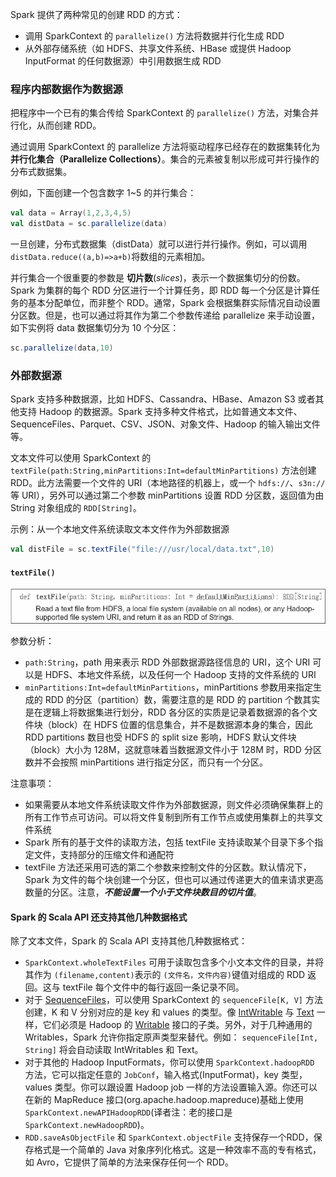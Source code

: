Spark 提供了两种常见的创建 RDD 的方式：

- 调用 SparkContext 的 `parallelize()` 方法将数据并行化生成 RDD
- 从外部存储系统（如 HDFS、共享文件系统、HBase 或提供 Hadoop InputFormat 的任何数据源）中引用数据生成 RDD

### 程序内部数据作为数据源

把程序中一个已有的集合传给 SparkContext 的 `parallelize()` 方法，对集合并行化，从而创建 RDD。

通过调用 SparkContext 的 parallelize 方法将驱动程序已经存在的数据集转化为 **并行化集合（Parallelize Collections）**。集合的元素被复制以形成可并行操作的分布式数据集。

例如，下面创建一个包含数字 1~5 的并行集合：

```scala
val data = Array(1,2,3,4,5)
val distData = sc.parallelize(data)
```

一旦创建，分布式数据集（distData）就可以进行并行操作。例如，可以调用 `distData.reduce((a,b)=>a+b)`将数组的元素相加。

并行集合一个很重要的参数是 **切片数**(*slices*)，表示一个数据集切分的份数。Spark 为集群的每个 RDD 分区进行一个计算任务，即 RDD 每一个分区是计算任务的基本分配单位，而非整个 RDD。通常，Spark 会根据集群实际情况自动设置分区数。但是，也可以通过将其作为第二个参数传递给 parallelize 来手动设置，如下实例将 data 数据集切分为 10 个分区：

```scala
sc.parallelize(data,10)
```

### 外部数据源

Spark 支持多种数据源，比如 HDFS、Cassandra、HBase、Amazon S3 或者其他支持 Hadoop 的数据源。Spark 支持多种文件格式，比如普通文本文件、SequenceFiles、Parquet、CSV、JSON、对象文件、Hadoop 的输入输出文件等。

文本文件可以使用 SparkContext 的 `textFile(path:String,minPartitions:Int=defaultMinPartitions)` 方法创建 RDD。此方法需要一个文件的 URI（本地路径的机器上，或一个 `hdfs://`、`s3n://`等 URI），另外可以通过第二个参数 minPartitions 设置 RDD 分区数，返回值为由 String 对象组成的 `RDD[String]`。

示例：从一个本地文件系统读取文本文件作为外部数据源

```scala
val distFile = sc.textFile("file:///usr/local/data.txt",10)
```

#### **`textFile()`**

![1570525167703](../images/1570525167703.png)

参数分析：

- `path:String`，path 用来表示 RDD 外部数据源路径信息的 URI，这个 URI 可以是 HDFS、本地文件系统，以及任何一个 Hadoop 支持的文件系统的 URI
- `minPartitions:Int=defaultMinPartitions`，minPartitions 参数用来指定生成的 RDD 的分区（partition）数，需要注意的是 RDD 的 partition 个数其实是在逻辑上将数据集进行划分，RDD 各分区的实质是记录着数据源的各个文件块（block）在 HDFS 位置的信息集合，并不是数据源本身的集合，因此 RDD partitions 数目也受 HDFS 的 split size 影响，HDFS 默认文件块（block）大小为 128M，这就意味着当数据源文件小于 128M 时，RDD 分区数并不会按照 minPartitions 进行指定分区，而只有一个分区。

注意事项：

- 如果需要从本地文件系统读取文件作为外部数据源，则文件必须确保集群上的所有工作节点可访问。可以将文件复制到所有工作节点或使用集群上的共享文件系统
- Spark 所有的基于文件的读取方法，包括 textFile 支持读取某个目录下多个指定文件，支持部分的压缩文件和通配符
- textFile 方法还采用可选的第二个参数来控制文件的分区数。默认情况下，Spark 为文件的每个块创建一个分区，但也可以通过传递更大的值来请求更高数量的分区。注意，***不能设置一个小于文件块数目的切片值***。

#### **Spark 的 Scala API 还支持其他几种数据格式**

除了文本文件，Spark 的 Scala API 支持其他几种数据格式：

- `SparkContext.wholeTextFiles` 可用于读取包含多个小文本文件的目录，并将其作为 `(filename,content)`表示的 `(文件名，文件内容)`键值对组成的 RDD 返回。这与 textFile 每个文件中的每行返回一条记录不同。
- 对于 [SequenceFiles](http://hadoop.apache.org/docs/current/api/org/apache/hadoop/mapred/SequenceFileInputFormat.html)，可以使用 SparkContext 的 `sequenceFile[K, V]` 方法创建，K 和 V 分别对应的是 key 和 values 的类型。像 [IntWritable](http://hadoop.apache.org/docs/current/api/org/apache/hadoop/io/IntWritable.html) 与 [Text](http://hadoop.apache.org/docs/current/api/org/apache/hadoop/io/Text.html) 一样，它们必须是 Hadoop 的 [Writable](http://hadoop.apache.org/docs/current/api/org/apache/hadoop/io/Writable.html) 接口的子类。另外，对于几种通用的 Writables，Spark 允许你指定原声类型来替代。例如： `sequenceFile[Int, String]` 将会自动读取 IntWritables 和 Text。
- 对于其他的 Hadoop InputFormats，你可以使用 `SparkContext.hadoopRDD` 方法，它可以指定任意的 `JobConf`，输入格式(InputFormat)，key 类型，values 类型。你可以跟设置 Hadoop job 一样的方法设置输入源。你还可以在新的 MapReduce 接口(org.apache.hadoop.mapreduce)基础上使用 `SparkContext.newAPIHadoopRDD`(译者注：老的接口是 `SparkContext.newHadoopRDD`)。
- `RDD.saveAsObjectFile` 和 `SparkContext.objectFile` 支持保存一个RDD，保存格式是一个简单的 Java 对象序列化格式。这是一种效率不高的专有格式，如 Avro，它提供了简单的方法来保存任何一个 RDD。

